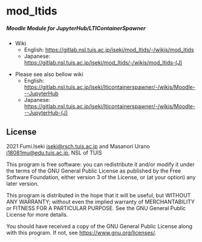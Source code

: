 # mod_ltids 

##### Moodle Module for JupyterHub/LTIContainerSpawner

- Wiki
    - English:  https://gitlab.nsl.tuis.ac.jp/iseki/mod_ltids/-/wikis/mod_ltids
    - Japanese: https://gitlab.nsl.tuis.ac.jp/iseki/mod_ltids/-/wikis/mod_ltids-(J)

* Please see also bellow wiki
    * English:  https://gitlab.nsl.tuis.ac.jp/iseki/lticontainerspawner/-/wikis/Moodle---JupyterHub
    * Japanese: https://gitlab.nsl.tuis.ac.jp/iseki/lticontainerspawner/-/wikis/Moodle---JupyterHub-(J)



## License ##

2021 Fumi.Iseki <iseki@rsch.tuis.ac.jp> and Masanori Urano <j18081mu@edu.tuis.ac.jp>, NSL of TUIS

This program is free software: you can redistribute it and/or modify it under
the terms of the GNU General Public License as published by the Free Software
Foundation, either version 3 of the License, or (at your option) any later
version.

This program is distributed in the hope that it will be useful, but WITHOUT ANY
WARRANTY; without even the implied warranty of MERCHANTABILITY or FITNESS FOR A
PARTICULAR PURPOSE.  See the GNU General Public License for more details.

You should have received a copy of the GNU General Public License along with
this program.  If not, see <https://www.gnu.org/licenses/>.
